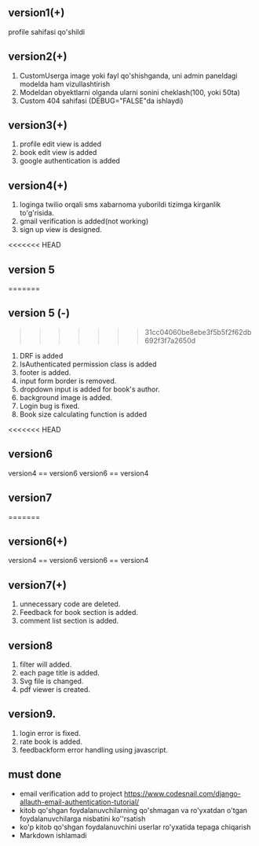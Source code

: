 ## version1(+)

profile sahifasi qo'shildi

## version2(+)

1. CustomUserga image yoki fayl qo'shishganda, uni admin paneldagi modelda ham vizullashtirish
2. Modeldan obyektlarni olganda ularni sonini cheklash(100, yoki 50ta)
3. Custom 404 sahifasi (DEBUG="FALSE"da ishlaydi)

## version3(+)

1. profile edit view is added
2. book edit view is added
3. google authentication is added

## version4(+)

1. loginga twilio orqali sms xabarnoma yuborildi tizimga kirganlik to'g'risida.
2. gmail verification is added(not working)
3. sign up view is designed.

<<<<<<< HEAD

## version 5

=======

## version 5 (-)

> > > > > > > 31cc04060be8ebe3f5b5f2f62db692f3f7a2650d

1. DRF is added
2. IsAuthenticated permission class is added
3. footer is added.
4. input form border is removed.
5. dropdown input is added for book's author.
6. background image is added.
7. Login bug is fixed.
8. Book size calculating function is added

<<<<<<< HEAD

## version6

version4 == version6
version6 == version4

## version7

=======

## version6(+)

version4 == version6
version6 == version4

## version7(+)

1. unnecessary code are deleted.
2. Feedback for book section is added.
3. comment list section is added.

## version8

1.  filter will added.
2.  each page title is added.
3.  Svg file is changed.
4.  pdf viewer is created.

## version9.

1. login error is fixed.
2. rate book is added.
3. feedbackform error handling using javascript.

## must done

- email verification add to project
  https://www.codesnail.com/django-allauth-email-authentication-tutorial/
- kitob qo'shgan foydalanuvchilarning qo'shmagan va ro'yxatdan o'tgan foydalanuvchilarga nisbatini ko''rsatish
- ko'p kitob qo'shgan foydalanuvchini userlar ro'yxatida tepaga chiqarish
- Markdown ishlamadi
